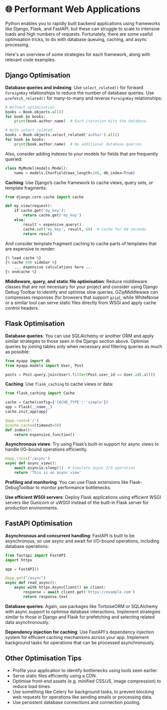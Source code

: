 # 🌐 Performant Web Applications

Python enables you to rapidly built backend applications using frameworks like Django, Flask, and FastAPI, but these can struggle to scale to intensive loads and high numbers of requests. Fortunately, there are some useful optimisation tricks, to do with database queuing, caching, and async processing. 

Here's an overview of some strategies for each framework, along with relevant code examples.

## Django Optimisation

**Database queries and indexing**: Use `select_related()` for forward `ForeignKey` relationships to reduce the number of database queries. Use `prefetch_related()` for many-to-many and reverse `ForeignKey` relationships:

```python
# Without optimisation
books = Book.objects.all()
for book in books:
    print(book.author.name)  # Each iteration hits the database

# With select_related
books = Book.objects.select_related('author').all()
for book in books:
    print(book.author.name)  # No additional database queries
```

Also, consider adding indexes to your models for fields that are frequently queried:

```python
class MyModel(models.Model):
    name = models.CharField(max_length=100, db_index=True)
```

**Caching**: Use Django’s cache framework to cache views, query sets, or template fragments:

```python
from django.core.cache import cache

def my_view(request):
    if cache.get('my_key'):
        return cache.get('my_key')
    else:
        result = expensive_query()
        cache.set('my_key', result, 60)  # Cache for 60 seconds
        return result
```

And consider template fragment caching to cache parts of templates that are expensive to render:

```python
{% load cache %}
{% cache 600 sidebar %}
    ... expensive calculations here ...
{% endcache %}
```

**Middleware, query, and static file optimisation**: Reduce middleware classes that are not necessary for your project and consider using Django Debug Toolbar to identify and optimise slow queries. GZipMiddleware can compresses responses (for browsers that support `gzip`), while WhiteNoise or a similar tool can serve static files directly from WSGI and apply cache control headers.

## Flask Optimisation

**Database queries**: You can use SQLAlchemy or another ORM and apply similar strategies to those seen in the Django section above. Optimise queries by joining tables only when necessary and filtering queries as much as possible:

```python
from myapp import db
from myapp.models import User, Post

posts = Post.query.join(User).filter(Post.user_id == User.id).all()
```

**Caching**: Use `flask_caching` to cache views or data:

```python
from flask_caching import Cache

cache = Cache(config={'CACHE_TYPE': 'simple'})
app = Flask(__name__)
cache.init_app(app)

@app.route('/')
@cache.cached(timeout=50)
def index():
    return expensive_function()
```

**Asynchronous views**: Try using Flask’s built-in support for async views to handle I/O-bound operations efficiently.

```python
@app.route('/async')
async def async_view():
    await asyncio.sleep(1)  # Simulate async I/O operation
    return 'This is an async view'
```

**Profiling and monitoring**: You can use Flask extensions like Flask-DebugToolbar to monitor performance bottlenecks.

**Use efficient WSGI servers**: Deploy Flask applications using efficient WSGI servers like Gunicorn or uWSGI instead of the built-in Flask server for production environments.

## FastAPI Optimisation

**Asynchronous and concurrent handling**: FastAPI is built to be asynchronous, so use async and await for I/O-bound operations, including database operations:

```python
from fastapi import FastAPI
import httpx

app = FastAPI()

@app.get("/async")
async def read_async():
    async with httpx.AsyncClient() as client:
        response = await client.get('https://example.com')
        return response.text
```

**Database queries**: Again, use packages like TortoiseORM or SQLAlchemy with async support to optimise database interactions. Implement strategies similar to those in Django and Flask for prefetching and selecting related data asynchronously.

**Dependency injection for caching**: Use FastAPI's dependency injection system for efficient caching mechanisms across your app. Implement background tasks for operations that can be processed asynchronously.

## Other Optimisation Tips

- Profile your application to identify bottlenecks using tools seen earlier.
- Serve static files efficiently using a CDN.
- Optimise front-end assets (e.g. minified CSS/JS, image compression) to reduce load times.
- Use something like Celery for background tasks, to prevent blocking web requests for operations like sending emails or processing data.
- Use persistent database connections and connection pooling.

